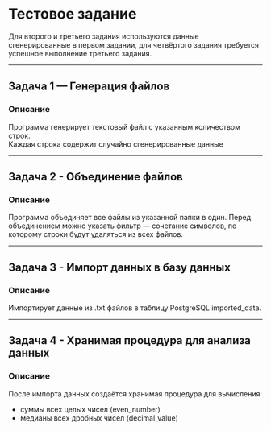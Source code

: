 # Тестовое задание

Для второго и третьего задания используются данные сгенерированные в первом задании, для четвёртого задания требуется успешное выполнение третьего задания.

---

## Задача 1 — Генерация файлов

### Описание
Программа генерирует текстовый файл с указанным количеством строк.  
Каждая строка содержит случайно сгенерированные данные

---

## Задача 2 - Объединение файлов

### Описание
Программа объединяет все файлы из указанной папки в один.
Перед объединением можно указать фильтр — сочетание символов,
по которому строки будут удаляться из всех файлов.

---

## Задача 3 - Импорт данных в базу данных

### Описание
Импортирует данные из .txt файлов в таблицу PostgreSQL imported_data.

---

## Задача 4 - Хранимая процедура для анализа данных

### Описание
После импорта данных создаётся хранимая процедура для вычисления:
  -  суммы всех целых чисел (even_number)
  -  медианы всех дробных чисел (decimal_value)
